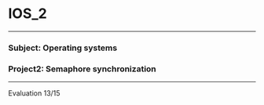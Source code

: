 # IOS_2
--------------------------------
### Subject: Operating systems
### Project2: Semaphore synchronization
--------------------------------
Evaluation 13/15 